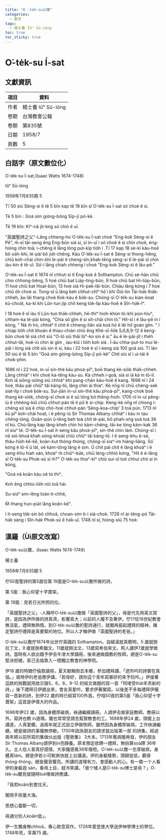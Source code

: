 ```yaml
---
title: "O͘-te̍k-su以撒"
categories:
  - 散文
tags:
  - 楊士養 Iûⁿ Sū-ióng
toc: true
toc_sticky: true
---
```


# O͘-te̍k-su Í-sat

## 文獻資訊

| 項目 | 資料 |
|---|---|
| 作者 | 楊士養 Iûⁿ Sū-ióng |
| 卷期 | 台灣教會公報 |
| 卷期 | 第835號 |
| 日期 | 1958/7 |
| 頁數 | 5 |

## 白話字（原文數位化）

O͘-te̍k-su Í-sat,(Isaac Watts 1674-1748)

Iûⁿ Sū-ióng

1958年7月835期 5

Tī 50 siú Sèng-si ê tē 5 bīn kap tē 19 bīn sī O͘-te̍k-su Í-sat só͘ choè ê si.

Tē 5 bīn : Goá sim gióng-bōng Si̍p-jī pó-kè.

Tē 19 bīn: Kìⁿ-nā ji̍t-kng só͘ chiò ê uī.

"英國聖詩之父"-Lâng chheng-ho͘ O͘-te̍k-su Í-sat choè "Eng-kok Sèng-si ê Pē", m̄-sī tāi-seng ēng Eng-bûn siá si, sī in-uī i só͘ choè ê si chin choē, éng-hióng chin toā; í-chêng ê lâng lóng put-ki̍p tio̍h i .Tī 17 kap 18 sè-kí kàu-hoē bô oa̍h-khì, lé-pài bô jia̍t-chêng. Kàu O͘-te̍k-su Í-sat ê Sèng-si thong-hêng, chiū koh-chài chín-khí lé-pài ê cheng-sîn,khak-tēng sèng-si tī lé-pài sī chin iàu-kín ê tē-uī. Só͘-í lâng chiah chheng i choè "Eng-kok Sèng-si ê lāu-pē."

O͘-te̍k-su Í-sat tī 1674 nî chhut-sì tī Eng-kok ê So͘thampton. Chū sè-hàn chiū chin chhong-bêng, 5 hoè chiū bat Lia̍p-ting-bûn, 9 hoè chiū bat Hi-lia̍p-bûn, 11 hoè chiū bat Hoat-bûn, 13 hoè siá Hi-pek-lâi-bûn. Chiàu lâng kóng i 7 hoè chiū o̍h choè si. Tong-sî ū lâng beh chhut-chîⁿ hō͘ i khì Giû-tin Tāi-ha̍k tha̍k-chheh, āu-lâi thang choè Kok-kàu ê bo̍k-su. Chóng-sī O͘-te̍k-su kian-koat kù-choa̍t, ka-kī khì Lûn-tun ji̍p chi̍t keng to̍k-li̍p kàu-hoē ê Sîn-ha̍k-īⁿ.

I 18 hoè ê sî iáu tī Lûn-tun tha̍k-chheh, hē-thiⁿ hioh-khùn tò-khì pún-hiuⁿ, chham-ka lé-pài kóng, "Chia só͘ gîm ê si si̍t-chāi chin ló͘." Hit-sî i ê lāu-pē ìn i kóng, " Nā m̄ hó, chhiáⁿ lí chit ê chheng-liân siá koá hó ê lâi hō͘ goán gîm. " I chiap tio̍h chit khoán ê thiau-chiàn chiū ēng Khé-sī-lio̍k 5,6,8,9-12 ê keng-bûn choè tê siá chi̍t siú "O-ló siū thâi Iûⁿ-ko sin ê si." āu ē lé-pài-ji̍t i the̍h chhut-lâi, hoē-iú chin ài gîm , iau-kiû i tio̍h koh siá . Í-āu chha-put-to muí lé-pài i lóng siá chi̍t siú sin ê si, kàu i 22 hoè ê sî í-keng siá 100 goā siú. Tī lán 50 siú ê tē 5 bīn "Goá sim gióng-bōng Si̍p-jī pó-kè" Chit siú sī i uí-tāi ê chok-phín.

1696 nî i 22 hoè, in-uī sin-thé kāu phoà-pīⁿ, boē thang kè-sio̍k tha̍k-chheh. Lâng chhiáⁿ i khì choè ka-têng kàu-su. Kà chheh í-goā, siá si iā kà in tō-lí. Koh iā siông-siông siū chhiáⁿ khì pang-chān kàu-hoē ê kang. 1698 nî i 24 hoè, thâu pái chiūⁿ tâi káng-tō, lâng chin ài thiaⁿ. Kè nn̄g nî chiū chèng-sek siat-li̍p i choè bo̍k-su. Sui-jiân in-uī sin-thé kāu phoà-pīⁿ, kang-chok boē thang kè-sio̍k, chóng-sī choè si ê sū lóng bô thêng-hioh. 1705 nî in-uī pêng-iú ê chhéng-kiû chiū chhut-pán tē it pō͘ ê si-chip. Keng-kè nn̄g nî chiong í-chêng só͘ siá ê chi̍p chò-hoé chhut-pán ‘Sèng-koa-chi̍p' 3 toā pún. 1713 nî kū pīⁿ koh-chài hoat, i ê pêng-iú Sir Thomas Albany chhiáⁿ i kàu in tau chēng-ióng. Goân-pún ū-tēng beh toà chi̍t lé-pài, bô phah-sǹg soà toà 36 nî kú. Chú-lâng kap lâng-kheh chin hó kám-chêng, tāi-ke lóng kám-kak 36 nî siuⁿ té. O͘-te̍k-su Í-sat it-seng kāu phoà-pīⁿ, sin-thé chin lám. Chóng-sī i nā sió-khoá khah sóng-khoài chiū chiūⁿ tâi káng-tō. I ê seng-khu é-sè, thâu-hia̍h kē-kē, koàn-kut thóng-thóng, chóng-sī siaⁿ-im hiáng-liāng. Só͘ kóng ê tō-lí ū la̍t, oē kám-tōng lâng ê sim. Ū chi̍t pái chi̍t ê lâng khoàⁿ i ê seng-khu hiah sán, khoàⁿ m̄ chiūⁿ-ba̍k, chiū léng-chhiò kóng, "Hit ê é-lâng sī O͘-te̍k-su Phok-sū sī m̄?" O͘-te̍k-su thiaⁿ-kìⁿ chiū sui-sî toè chhuì chò si ìn kóng,

"Goá nā koân kàu oē tú thiⁿ,

Koh ēng chhiú-lia̍h niû toā hái.

Su-siúⁿ sim-lêng toàn it-chhè,

M̄-thang hun-pia̍t lâng koân-kē".

I it-seng to̍k-sin bô chhoā, choan-sim tì-ì siá-chok. 1728 nî ài-têng-pó Tāi-ha̍k sàng i Sîn-ha̍k Phok-sū ê ha̍k-uī. 1748 nî sí, hióng-siū 75 hoè.

## 漢羅（Ùi原文改寫）

O͘-te̍k-su以撒，(Isaac Watts 1674-1748)

楊士養

1958年7月835期 5

佇50首聖詩的第5面佮第 19面是O͘-te̍k-su以撒所做的詩。

第 5面：我心仰望十字寶架。

第 19面：見若日光所照的位。

「英國聖詩之父」-人稱呼O͘-te̍k-su以撒做「英國聖詩的父」，毋是代先用英文寫詩，是因為伊所做的詩真濟，影響真大；以前的人攏不及著伊。佇17佮18世紀教會無活氣，禮拜無熱情。到O͘-te̍k-su以撒的聖詩通行，就閣再振起禮拜的精神，確定聖詩佇禮拜是真要緊的地位。所以人才稱伊做「英國聖詩的老爸。」

O͘-te̍k-su以撒佇1674年出世佇英國的 So͘thampton。自細漢就真聰明，5 歲就捌拉丁文，9 歲就捌希臘文，11歲就捌法文，13歲寫希伯來文。照人講伊7歲就學做詩。當時有人欲出錢予伊去牛津大學讀冊，後來通做國教的牧師。總是O͘-te̍k-su堅決拒絕，家己去倫敦入一間獨立教會的神學院。

伊18 歲的時猶佇倫敦讀冊，夏天歇睏倒去本鄉，參加禮拜講，「遮所吟的詩實在真惱。」彼時伊的老爸應伊講，「若毋好，請你這个青年寫寡好的來予阮吟。」伊接著這款的挑戰就用啟示錄5，6，8，9-12 的經文做題的寫一首「呵咾受thâi羊羔新的詩。」後下禮拜日伊題出來，會友真愛吟，要求伊著閣寫。以後差不多每禮拜伊攏寫一首新的詩，到伊22 歲的時已經寫100外首。佇咱50首的第5面「我心仰望十字寶架」這首是伊偉大的作品。

1696年伊22 歲，因為身體厚破病，袂通繼續讀冊。人請伊去做家庭教師。教冊以外，寫詩也教 in道理。閣也常常受請去幫贊教會的工。1698年伊24 歲，頭擺上台講道，人真愛聽。過兩年就正式設立伊做牧師。雖然因為身體厚破病，工作袂通繼續，總是做詩的事攏無停歇。1705年因為朋友的請求就出版第一部 的詩集。經過兩年將以前所寫的集做伙出版《聖歌集》 3大本。1713年舊病閣再發，伊的朋友Sir Thomas Albany請伊到in兜靜養。原本預定欲蹛一禮拜，無拍算soà蹛 36年久。主人佮人客真好感情，大家攏感覺36年傷短。O͘-te̍k-su以撒一生厚破病，身體真lám。總是伊若小可較爽快就上台講道。伊的身軀矮勢，頭額低低，顴骨 thóng-thóng，總是聲音響亮。所講的道理有力，會感動人的心。有一擺一个人看伊的身軀遐 sán，看毋上目，就冷笑講，「彼个矮人是O͘-te̍k-su博士是毋？」O͘-te̍k-su聽見就隨時toè喙做詩應講，

「我若koâin到會拄天，

閣用手掠量大海。

思想心靈斷一切，

毋通分別人koâin低」。

伊一生獨身無chhoā，專心致意寫作。1728年愛登堡大學送伊神學博士的學位。1748年死，享壽75 歲。
